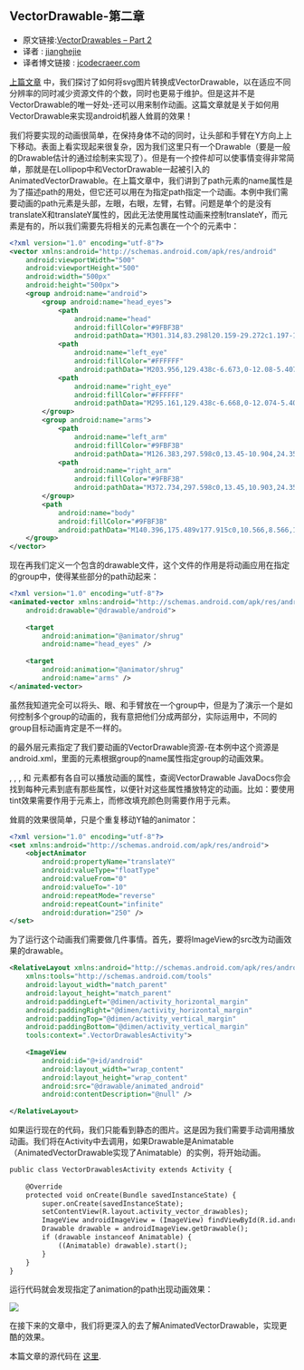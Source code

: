 VectorDrawable-第二章
---

>
* 原文链接:[VectorDrawables – Part 2](https://blog.stylingandroid.com/vectordrawables-part-2/)
* 译者 :  [jianghejie](https://github.com/jianghejie) 
* 译者博文链接 :  [jcodecraeer.com](http://jcodecraeer.com/a/anzhuokaifa/androidkaifa/2015/0301/2514.html)
 
[上篇文章](http://jcodecraeer.com/a/anzhuokaifa/androidkaifa/2015/0201/2396.html)    中，我们探讨了如何将svg图片转换成VectorDrawable，以在适应不同分辨率的同时减少资源文件的个数，同时也更易于维护。但是这并不是VectorDrawable的唯一好处-还可以用来制作动画。这篇文章就是关于如何用VectorDrawable来实现android机器人耸肩的效果！

我们将要实现的动画很简单，在保持身体不动的同时，让头部和手臂在Y方向上上下移动。表面上看实现起来很复杂，因为我们这里只有一个Drawable（要是一般的Drawable估计的通过绘制来实现了）。但是有一个控件却可以使事情变得非常简单，那就是在Lollipop中和VectorDrawable一起被引入的AnimatedVectorDrawable。在上篇文章中，我们讲到了path元素的name属性是为了描述path的用处，但它还可以用在为指定path指定一个动画。本例中我们需要动画的path元素是头部，左眼，右眼，左臂，右臂。问题是单个的<path>是没有translateX和translateY属性的，因此无法使用属性动画来控制<path>translateY，而<group>元素是有的，所以我们需要先将相关的<path>元素包裹在一个个的<group>元素中：
```xml
<?xml version="1.0" encoding="utf-8"?>
<vector xmlns:android="http://schemas.android.com/apk/res/android"
    android:viewportWidth="500"
    android:viewportHeight="500"
    android:width="500px"
    android:height="500px">
    <group android:name="android">
        <group android:name="head_eyes">
            <path
                android:name="head"
                android:fillColor="#9FBF3B"
                android:pathData="M301.314,83.298l20.159-29.272c1.197-1.74,0.899-4.024-0.666-5.104c-1.563-1.074-3.805-0.543-4.993,1.199L294.863,80.53c-13.807-5.439-29.139-8.47-45.299-8.47c-16.16,0-31.496,3.028-45.302,8.47l-20.948-30.41c-1.201-1.74-3.439-2.273-5.003-1.199c-1.564,1.077-1.861,3.362-0.664,5.104l20.166,29.272c-32.063,14.916-54.548,43.26-57.413,76.34h218.316C355.861,126.557,333.375,98.214,301.314,83.298" />
            <path
                android:name="left_eye"
                android:fillColor="#FFFFFF"
                android:pathData="M203.956,129.438c-6.673,0-12.08-5.407-12.08-12.079c0-6.671,5.404-12.08,12.08-12.08c6.668,0,12.073,5.407,12.073,12.08C216.03,124.03,210.624,129.438,203.956,129.438" />
            <path
                android:name="right_eye"
                android:fillColor="#FFFFFF"
                android:pathData="M295.161,129.438c-6.668,0-12.074-5.407-12.074-12.079c0-6.673,5.406-12.08,12.074-12.08c6.675,0,12.079,5.409,12.079,12.08C307.24,124.03,301.834,129.438,295.161,129.438" />
        </group>
        <group android:name="arms">
            <path
                android:name="left_arm"
                android:fillColor="#9FBF3B"
                android:pathData="M126.383,297.598c0,13.45-10.904,24.354-24.355,24.354l0,0c-13.45,0-24.354-10.904-24.354-24.354V199.09c0-13.45,10.904-24.354,24.354-24.354l0,0c13.451,0,24.355,10.904,24.355,24.354V297.598z" />
            <path
                android:name="right_arm"
                android:fillColor="#9FBF3B"
                android:pathData="M372.734,297.598c0,13.45,10.903,24.354,24.354,24.354l0,0c13.45,0,24.354-10.904,24.354-24.354V199.09c0-13.45-10.904-24.354-24.354-24.354l0,0c-13.451,0-24.354,10.904-24.354,24.354V297.598z" />
        </group>
        <path
            android:name="body"
            android:fillColor="#9FBF3B"
            android:pathData="M140.396,175.489v177.915c0,10.566,8.566,19.133,19.135,19.133h22.633v54.744c0,13.451,10.903,24.354,24.354,24.354c13.451,0,24.355-10.903,24.355-24.354v-54.744h37.371v54.744c0,13.451,10.902,24.354,24.354,24.354s24.354-10.903,24.354-24.354v-54.744h22.633c10.569,0,19.137-8.562,19.137-19.133V175.489H140.396z" />
    </group>
</vector> 
```
现在再我们定义一个包含<animated-vector>的drawable文件，这个文件的作用是将动画应用在指定的group中，使得某些部分的path动起来：
```xml
<?xml version="1.0" encoding="utf-8"?>
<animated-vector xmlns:android="http://schemas.android.com/apk/res/android"
    android:drawable="@drawable/android">
 
    <target
        android:animation="@animator/shrug"
        android:name="head_eyes" />
 
    <target
        android:animation="@animator/shrug"
        android:name="arms" />
</animated-vector>
```

虽然我知道完全可以将头、眼、和手臂放在一个group中，但是为了演示一个<animated-vector>是如何控制多个group的动画的，我有意把他们分成两部分，实际运用中，不同的group目标动画肯定是不一样的。

<animated-vector>的最外层元素指定了我们要动画的VectorDrawable资源-在本例中这个资源是android.xml，里面的<target>元素根据group的name属性指定group的动画效果。

<vector>, <group>, <clip-path>, 和<path> 元素都有各自可以播放动画的属性，查阅VectorDrawable JavaDocs你会找到每种元素到底有那些属性，以便针对这些属性播放特定的动画。比如：要使用tint效果需要作用于<vector>元素上，而修改填充颜色则需要作用于<path>元素。

耸肩的效果很简单，只是个重复移动Y轴的animator：
```xml
<?xml version="1.0" encoding="utf-8"?>
<set xmlns:android="http://schemas.android.com/apk/res/android">
    <objectAnimator
        android:propertyName="translateY"
        android:valueType="floatType"
        android:valueFrom="0"
        android:valueTo="-10"
        android:repeatMode="reverse"
        android:repeatCount="infinite"
        android:duration="250" />
</set>
```
为了运行这个动画我们需要做几件事情。首先，要将ImageView的src改为动画效果的drawable。
```xml
<RelativeLayout xmlns:android="http://schemas.android.com/apk/res/android"
    xmlns:tools="http://schemas.android.com/tools"
    android:layout_width="match_parent"
    android:layout_height="match_parent"
    android:paddingLeft="@dimen/activity_horizontal_margin"
    android:paddingRight="@dimen/activity_horizontal_margin"
    android:paddingTop="@dimen/activity_vertical_margin"
    android:paddingBottom="@dimen/activity_vertical_margin"
    tools:context=".VectorDrawablesActivity">
 
    <ImageView
        android:id="@+id/android"
        android:layout_width="wrap_content"
        android:layout_height="wrap_content"
        android:src="@drawable/animated_android"
        android:contentDescription="@null" />
 
</RelativeLayout>
```
如果运行现在的代码，我们只能看到静态的图片。这是因为我们需要手动调用播放动画。我们将在Activity中去调用，如果Drawable是Animatable（AnimatedVectorDrawable实现了Animatable）的实例，将开始动画。
```xml
public class VectorDrawablesActivity extends Activity {
 
    @Override
    protected void onCreate(Bundle savedInstanceState) {
        super.onCreate(savedInstanceState);
        setContentView(R.layout.activity_vector_drawables);
        ImageView androidImageView = (ImageView) findViewById(R.id.android);
        Drawable drawable = androidImageView.getDrawable();
        if (drawable instanceof Animatable) {
            ((Animatable) drawable).start();
        }
    }
}
```
运行代码就会发现指定了animation的path出现动画效果：

![](http://jcodecraeer.com/uploads/20150306/1425623349523137.gif)

在接下来的文章中，我们将更深入的去了解AnimatedVectorDrawable，实现更酷的效果。

本篇文章的源代码在 [这里](http://code.stylingandroid.com/vectordrawables/src/f4c31878fdfa3b9205bb58016c20c789e4dc426a/?at=Part2).




